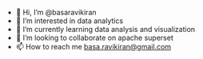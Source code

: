 - 👋 Hi, I’m @basaravikiran
- 👀 I’m interested in data analytics 
- 🌱 I’m currently learning data analysis and visualization
- 💞️ I’m looking to collaborate on apache superset
- 📫 How to reach me basa.ravikiran@gmail.com

<!---
basaravikiran/basaravikiran is a ✨ special ✨ repository because its `README.md` (this file) appears on your GitHub profile.
You can click the Preview link to take a look at your changes.
--->

